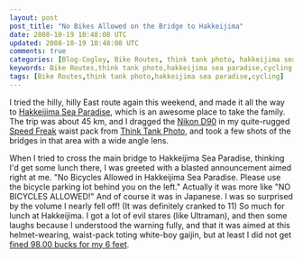 ```yaml
---           
layout: post
post_title: "No Bikes Allowed on the Bridge to Hakkeijima"
date: 2008-10-19 10:48:08 UTC
updated: 2008-10-19 10:48:08 UTC
comments: true
categories: [Blog-Cogley, Bike Routes, think tank photo, hakkeijima sea paradise, cycling]
keywords: Bike Routes,think tank photo,hakkeijima sea paradise,cycling
tags: [Bike Routes,think tank photo,hakkeijima sea paradise,cycling]
---
```

 

[](http://www.flickr.com/photos/81796435@N00/385220504 "View 'Papa and Ju at Sea Paradise - 17' on Flickr.com")


I tried the hilly, hilly East route again this weekend, and made it all the way to [Hakkeijima Sea Paradise](http://rick.cogley.info/topics_files/Hakkeijima_Sea_Paradise.php), which is an awesome place to take the family. The trip was about 45 km, and I dragged the [Nikon D90](http://rick.cogley.info/topics_files/Nikon_D90.php) in my quite-rugged [Speed Freak](http://www.amazon.com/dp/B0016XKO0G/?tag=rickcogleyweb-20) waist pack from [Think Tank Photo](http://rick.cogley.info/topics_files/Think_Tank_Photo.php), and took a few shots of the bridges in that area with a wide angle lens. 


When I tried to cross the main bridge to Hakkeijima Sea Paradise, thinking I'd get some lunch there, I was greeted with a blasted announcement aimed right at me. "No Bicycles Allowed in Hakkeijima Sea Paradise. Please use the bicycle parking lot behind you on the left." Actually it was more like "NO BICYCLES ALLOWED!" And of course it was in Japanese. I was so surprised by the volume I nearly fell off! (It was definitely cranked to 11) So much for lunch at Hakkeijima. I got a lot of evil stares (like Ultraman), and then some laughs because I understood the warning fully, and that it was aimed at this helmet-wearing, waist-pack toting white-boy gaijin, but at least I did not get [fined 98.00 bucks for my 6 feet](http://istanbultea.typepad.com/largefellaonabike/2008/09/9800-for-6-feet.html). 


